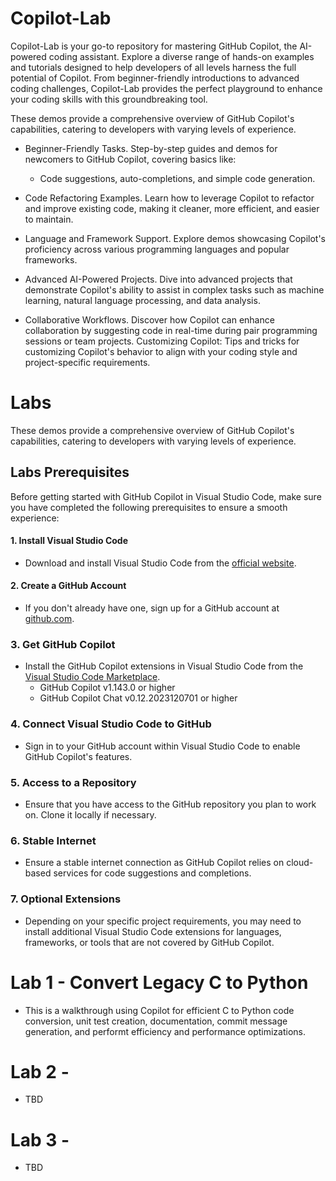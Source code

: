 # Copilot-Lab
Copilot-Lab is your go-to repository for mastering GitHub Copilot, the AI-powered coding assistant. Explore a diverse range of hands-on examples and tutorials designed to help developers of all levels harness the full potential of Copilot. From beginner-friendly introductions to advanced coding challenges, Copilot-Lab provides the perfect playground to enhance your coding skills with this groundbreaking tool.

These demos provide a comprehensive overview of GitHub Copilot's capabilities, catering to developers with varying levels of experience.

- Beginner-Friendly Tasks. Step-by-step guides and demos for newcomers to GitHub Copilot, covering basics like:
  - Code suggestions, auto-completions, and simple code generation.

- Code Refactoring Examples. Learn how to leverage Copilot to refactor and improve existing code, making it cleaner, more efficient, and easier to maintain.
- Language and Framework Support. Explore demos showcasing Copilot's proficiency across various programming languages and popular frameworks.
- Advanced AI-Powered Projects. Dive into advanced projects that demonstrate Copilot's ability to assist in complex tasks such as machine learning, natural language processing, and data analysis.
- Collaborative Workflows. Discover how Copilot can enhance collaboration by suggesting code in real-time during pair programming sessions or team projects.
Customizing Copilot: Tips and tricks for customizing Copilot's behavior to align with your coding style and project-specific requirements.

# Labs
These demos provide a comprehensive overview of GitHub Copilot's capabilities, catering to developers with varying levels of experience.

## Labs Prerequisites
Before getting started with GitHub Copilot in Visual Studio Code, make sure you have completed the following prerequisites to ensure a smooth experience:

#### 1. Install Visual Studio Code
- Download and install Visual Studio Code from the [official website](https://code.visualstudio.com/).

#### 2. Create a GitHub Account
- If you don't already have one, sign up for a GitHub account at [github.com](https://github.com/).

### 3. Get GitHub Copilot
- Install the GitHub Copilot extensions in Visual Studio Code from the [Visual Studio Code Marketplace](https://marketplace.visualstudio.com/).
  - GitHub Copilot v1.143.0 or higher
  - GitHub Copilot Chat v0.12.2023120701 or higher

### 4. Connect Visual Studio Code to GitHub
- Sign in to your GitHub account within Visual Studio Code to enable GitHub Copilot's features.

### 5. Access to a Repository
- Ensure that you have access to the GitHub repository you plan to work on. Clone it locally if necessary.

### 6. Stable Internet
- Ensure a stable internet connection as GitHub Copilot relies on cloud-based services for code suggestions and completions.

### 7. Optional Extensions
- Depending on your specific project requirements, you may need to install additional Visual Studio Code extensions for languages, frameworks, or tools that are not covered by GitHub Copilot.

# Lab 1 - Convert Legacy C to Python
- This is a walkthrough using Copilot for efficient C to Python code conversion, unit test creation, documentation, commit message generation, and performt efficiency and performance optimizations.

# Lab 2 - 
- TBD

# Lab 3 - 
- TBD
